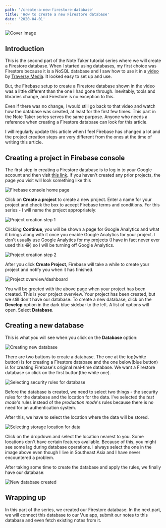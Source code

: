 ```yaml
---
path: '/create-a-new-firestore-database'
title: 'How to create a new Firestore database'
date: '2020-04-01'
---
```


![Cover image](https://dev-to-uploads.s3.amazonaws.com/i/jy0um23j2wnhx16y6epk.png)

## Introduction
This is the second part of the Note Taker tutorial series where we will create a Firestore database. When I started using databases, my first choice was Firestore because it is a NoSQL database and I saw how to use it in a [video](https://www.youtube.com/watch?v=sYNjEzcOTOs) by [Traversy Media](https://www.youtube.com/user/TechGuyWeb/videos). It looked easy to set up and use. 

But, the Firebase setup to create a Firestore database shown in the video was a little different than the one I had gone through. Inevitably, tools and libraries change, and Firestore is no exception to this. 

Even if there was no change, I would still go back to that video and watch how the database was created, at least for the first few times. This part in the Note Taker series serves the same purpose. Anyone who needs a reference when creating a Firestore database can look for this article.

I will regularly update this article when I feel Firebase has changed a lot and the project creation steps are very different from the ones at the time of writing this article.

## Creating a project in Firebase console
The first step in creating a Firestore database is to log in to your Google account and then visit [this link](https://console.firebase.google.com/). If you haven't created any prior projects, the page you visit will look something like this

![Firebase console home page](https://dev-to-uploads.s3.amazonaws.com/i/4p680hjxnxgn6r6ukh4j.png)

Click on **Create a project** to create a new project. Enter a name for your project and check the box to accept Firebase terms and conditions. For this series - I will name the project appropriately:

![Project creation step 1](https://dev-to-uploads.s3.amazonaws.com/i/vd0ozfoduiehlec28xlv.png)

Clicking **Continue**, you will be shown a page for Google Analytics and what it brings along with it once you enable Google Analytics for your project. I don't usually use Google Analytics for my projects (I have in fact never ever used this 😂) so I will be turning off Google Analytics.

![Project creation step 2](https://dev-to-uploads.s3.amazonaws.com/i/5e8e8jtg9uzphbgjagmh.png)

After you click **Create Project**, Firebase will take a while to create your project and notify you when it has finished.

![Project overview/dashboard](https://dev-to-uploads.s3.amazonaws.com/i/hdscnc0e5pz4hfj8rqlc.png)

You will be greeted with the above page when your project has been created. This is your project overview. Your project has been created, but we still don't have our database. To create a new database, click on the **Develop** option in the dark blue sidebar to the left. A list of options will open. Select **Database**. 

## Creating a new database
This is what you will see when you click on the **Database** option:

![Creating new database](https://dev-to-uploads.s3.amazonaws.com/i/vlqrh3572nsdr50ce271.png)

There are two buttons to create a database. The one at the top(white button) is for creating a Firestore database and the one below(blue button) is for creating Firebase's original real-time database. We want a Firestore database so click on the first button(the white one).

![Selecting security rules for database](https://dev-to-uploads.s3.amazonaws.com/i/v3sldqzbsvl1bl75yalf.png)

Before the database is created, we need to select two things - the security rules for the database and the location for the data. I've selected the *test mode*'s rules instead of the *production mode*'s rules because there is no need for an authentication system.

After this, we have to select the location where the data will be stored. 

![Selecting storage location for data](https://dev-to-uploads.s3.amazonaws.com/i/jm1phcri8msyskc3bpn0.png)

Click on the dropdown and select the location nearest to you. Some locations don't have certain features available. Because of this, you might see some lag during database operations. I always select the one in the image above even though I live in Southeast Asia and I have never encountered a problem.

After taking some time to create the database and apply the rules, we finally have our database:

![New database created](https://dev-to-uploads.s3.amazonaws.com/i/n9ln6r39zlxyt1dfcvsv.png)

## Wrapping up
In this part of the series, we created our Firestore database. In the next part, we will connect this database to our Vue app, submit our notes to this database and even fetch existing notes from it.